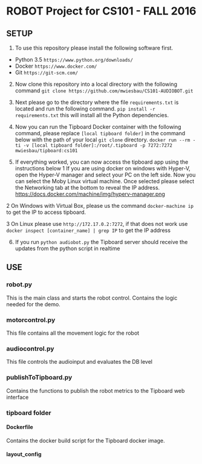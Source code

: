# ROBOT Project for CS101 - FALL 2016


## SETUP
1. To use this repository please install the following software first.

  - Python 3.5 `https://www.python.org/downloads/`
  - Docker `https://www.docker.com/`
  - Git `https://git-scm.com/`

2. Now clone this repository into a local directory with the following command
`git clone https://github.com/mwiesbau/CS101-AUDIOBOT.git`

3. Next please go to the directory where the file `requirements.txt` is located and run the following command. `pip install -r requirements.txt`
this will install all the Python dependencies.

4. Now you can run the Tipboard Docker container with the following command, please replace `[local tipboard folder]` in the command below with the path of your local `git clone` directory.
`docker run --rm -ti -v [local tipboard folder]:/root/.tipboard -p 7272:7272 mwiesbau/tipboard:cs101`
 
5. If everything worked, you can now access the tipboard app using the instructions below
  1 If you are using docker on windows with Hyper-V, open the Hyper-V manager and select your PC on the left side. Now you can select the Moby Linux virtual machine. Once selected please select the Networking tab at the bottom to reveal the IP address. https://docs.docker.com/machine/img/hyperv-manager.png

  2 On Windows with Virtual Box, please us the command `docker-machine ip` to get the IP to access tipboard.

  3 On Linux please use `http://172.17.0.2:7272`, if that does not work use `docker inspect [container_name] | grep IP` to get the IP address

6. If you run `python audiobot.py` the Tipboard server should receive the updates from the python script in realtime


## USE

### robot.py
This is the main class and starts the robot control.
Contains the logic needed for the demo.

### motorcontrol.py
This file contains all the movement logic for the robot

### audiocontrol.py
This file controls the audioinput and evaluates the DB level

### publishToTipboard.py
Contains the functions to publish the robot metrics to the Tipboard web interface

### tipboard folder
#### Dockerfile
Contains the docker build script for the Tipboard docker image.

#### layout_config


